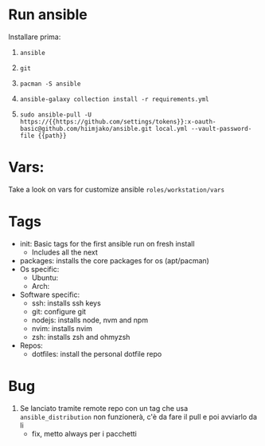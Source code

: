 # Run ansible

Installare prima:
1. `ansible`
2. `git`

1. `pacman -S ansible`
2. `ansible-galaxy collection install -r requirements.yml`
3. `sudo ansible-pull -U https://{{https://github.com/settings/tokens}}:x-oauth-basic@github.com/hiimjako/ansible.git local.yml --vault-password-file {{path}}`

# Vars:
Take a look on vars for customize ansible `roles/workstation/vars`

# Tags
- init: Basic tags for the first ansible run on fresh install
    - Includes all the next
- packages: installs the core packages for os (apt/pacman)
- Os specific:
    - Ubuntu: 
    - Arch: 
- Software specific:
    - ssh: installs ssh keys
    - git: configure git
    - nodejs: installs node, nvm and npm
    - nvim: installs nvim 
    - zsh: installs zsh and ohmyzsh
- Repos:
    - dotfiles: install the personal dotfile repo

# Bug
1. Se lanciato tramite remote repo con un tag che usa `ansible_distribution` non funzionerà, c'è da fare il pull e poi avviarlo da li
    - fix, metto always per i pacchetti
